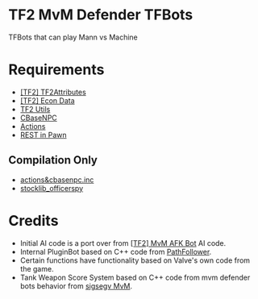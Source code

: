 # TF2 MvM Defender TFBots
 TFBots that can play Mann vs Machine

# Requirements
- [[TF2] TF2Attributes](https://github.com/FlaminSarge/tf2attributes)
- [[TF2] Econ Data](https://github.com/nosoop/SM-TFEconData)
- [TF2 Utils](https://github.com/nosoop/SM-TFUtils)
- [CBaseNPC](https://github.com/TF2-DMB/CBaseNPC)
- [Actions](https://github.com/Vinillia/actions.ext)
- [REST in Pawn](https://github.com/ErikMinekus/sm-ripext)
## Compilation Only
- [actions&cbasenpc.inc](https://github.com/OfficerSpy/Sourcemod-Modified-Includes/blob/main/inc_mod_compatibility/actions%26cbasenpc.inc)
- [stocklib_officerspy](https://github.com/OfficerSpy/SM_Stock_OfficerSpy)
# Credits
- Initial AI code is a port over from [[TF2] MvM AFK Bot](https://github.com/Pelipoika/TF2_Idlebot) AI code.
- Internal PluginBot based on C++ code from [PathFollower](https://github.com/Pelipoika/PathFollower).
- Certain functions have functionality based on Valve's own code from the game.
- Tank Weapon Score System based on C++ code from mvm defender bots behavior from [sigsegv MvM](https://github.com/sigsegv-mvm/sigsegv-mvm).
